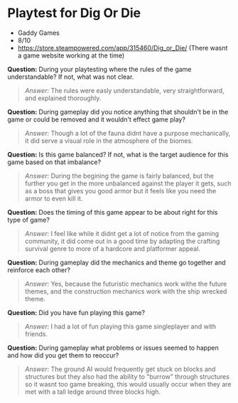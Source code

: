 # Playtest for Dig Or Die

* Gaddy Games
* 8/10
* https://store.steampowered.com/app/315460/Dig_or_Die/ (There wasnt a game website working at the time)

**Question:** During your playtesting where the rules of the game understandable? If not, what was not clear.
> _Answer:_ The rules were easly understandable, very straightforward, and explained thoroughly. 

**Question:** During gameplay did you notice anything that shouldn't be in the game or could be removed and it wouldn't effect game play?
> _Answer:_ Though a lot of the fauna didnt have a purpose mechanically, it did serve a visual role in the atmosphere of the biomes.

**Question:** Is this game balanced? If not, what is the target audience for this game based on that imbalance?
> _Answer:_ During the begining the game is fairly balanced, but the further you get in the more unbalanced against the player it gets, such as a boss that gives you good armor but it feels like you need the armor to even kill it.

**Question:** Does the timing of this game appear to be about right for this type of game?
> _Answer:_ I feel like while it didnt get a lot of notice from the gaming community, it did come out in a good time by adapting the crafting survival genre to more of a hardcore and platformer appeal.

**Question:** During gameplay did the mechanics and theme go together and reinforce each other?
> _Answer:_ Yes, because the futuristic mechanics work withe the future themes, and the construction mechanics work with the ship wrecked theme.

**Question:** Did you have fun playing this game?
> _Answer:_ I had a lot of fun playing this game singleplayer and with friends.

**Question:** During gameplay what problems or issues seemed to happen and how did you get them to reoccur?
> _Answer:_ The ground AI would frequently get stuck on blocks and structures but they also had the ability to "burrow" through structures so it wasnt too game breaking, this would usually occur when they are met with a tall ledge around three blocks high.
